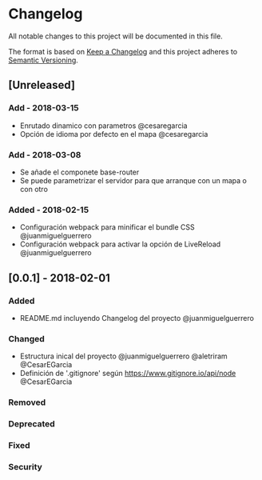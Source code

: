 # Changelog
All notable changes to this project will be documented in this file.

The format is based on [Keep a Changelog](http://keepachangelog.com/en/1.0.0/)
and this project adheres to [Semantic Versioning](http://semver.org/spec/v2.0.0.html).

## [Unreleased]

### Add - 2018-03-15
- Enrutado dinamico con parametros @cesaregarcia
- Opción de idioma por defecto en el mapa @cesaregarcia

### Add - 2018-03-08
- Se añade el componete base-router
- Se puede parametrizar el servidor para que arranque con un mapa o con otro

### Added - 2018-02-15
- Configuración webpack para minificar el bundle CSS  @juanmiguelguerrero
- Configuración webpack para activar la opción de LiveReload @juanmiguelguerrero


## [0.0.1] - 2018-02-01
### Added
- README.md incluyendo Changelog del proyecto @juanmiguelguerrero

### Changed
- Estructura inical del proyecto @juanmiguelguerrero @aletriram @CesarEGarcia
- Definición de '.gitignore' según https://www.gitignore.io/api/node @CesarEGarcia

### Removed
### Deprecated
### Fixed
### Security
